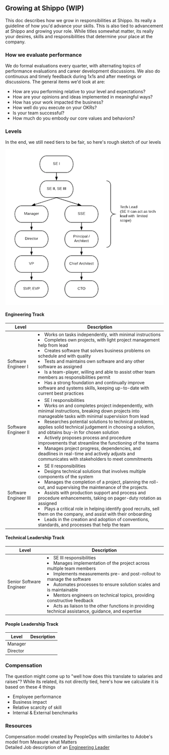## Growing at Shippo (WIP)

This doc describes how we grow in responsibilities at Shippo.  Its really a guideline of how you'd advance your skills.  This is also tied to advancement at Shippo and growing your role.  While titles somewhat matter, its really your desires, skills and responsibilities that determine your place at the company.

### How we evaluate performance

We do formal evaluations every quarter, with alternating topics of performance evaluations and career development discussions.  We also do continuous and timely feedback during 1x1s and after meetings or discussions.  The general items we'd look at are:

- How are you performing relative to your level and expectations?
- How are your opinions and ideas implemented in meaningful ways?
- How has your work impacted the business?
- How well do you execute on your OKRs?
- Is your team successful?
- How much do you embody our core values and behaviors?

### Levels

In the end, we still need tiers to be fair, so here's rough sketch of our levels

![Eng Levels](rsrcs/eng_levels.png)

#### Engineering Track

Level | Description
----- | ----------
Software Engineer I | <li>Works on tasks independently, with minimal instructions</li><li>Completes own projects, with light project management help from lead</li><li>Creates software that solves business problems on schedule and with quality</li><li>Tests and maintains own software and any other software as assigned</li><li>Is a team-player, willing and able to assist other team members as responsibilities permit</li><li>Has a strong foundation and continually improve software and systems skills, keeping up-to-date with current best practices</li>
Software Engineer II | <li>SE I responsibilities</li><li>Works on and completes project independently, with minimal instructions, breaking down projects into manageable tasks with minimal supervision from lead</li><li>Researches potential solutions to technical problems, applies solid technical judgement in choosing a solution, and obtains buy-in for chosen solution</li><li>Actively proposes process and procedure improvements that streamline the functioning of the teams</li><li>Manages project progress, dependencies, and deadlines in real-time and actively adjusts and communicates with stakeholders to meet commitments</li>
Software Engineer III | <li>SE II responsibilities</li><li>Designs technical solutions that involves multiple components of the system <li>Manages the completion of a project, planning the roll-out, and supervising the maintenance of the projects.</li><li>Assists with production support and process and procedure enhancements, taking on pager-duty rotation as assigned</li><li>Plays a critical role in helping identify good recruits, sell them on the company, and assist with their onboarding </li><li>Leads in the creation and adoption of conventions, standards, and processes that help the team</li>


#### Technical Leadership Track

Level | Description
----- | -----------
Senior Software Engineer | <li>SE III responsibilities</li><li>Manages implementation of the project across multiple team members</li><li>Implements measurements pre- and post-rollout to manage the software</li><li>Automates processes to ensure solution scales and is maintainable</li><li>Mentors engineers on technical topics, providing constructive feedback</li><li>Acts as liaison to the other functions in providing technical assistance, guidance, and expertise</li>


#### People Leadership Track

Level | Description
----- | -----------
Manager | 
Director |

### Compensation

The question might come up to "well how does this translate to salaries and raises"?  While its related, its not directly tied, here's how we calculate it is based on these 4 things

* Employee performance
* Business impact
* Relative scarcity of skill
* Internal & External benchmarks

### Resources

Compensation model created by PeopleOps with similarites to Adobe's model from Measure what Matters   
Detailed Job description of an [Engineering Leader](https://docs.google.com/document/d/19goqgF86b6qcs45Mo-JEbw7FpIVKA2Do-3epGWN4FK4/edit)  